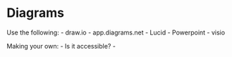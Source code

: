 # Diagrams

Use the following:
    - draw.io
    - app.diagrams.net
    - Lucid
    - Powerpoint
    - visio

Making your own:
    - Is it accessible?
    - 